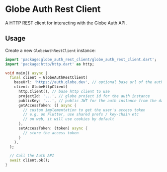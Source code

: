 # Globe Auth Rest Client

A HTTP REST client for interacting with the Globe Auth API.

## Usage

Create a new `GlobeAuthRestClient` instance:

```dart
import 'package:globe_auth_rest_client/globe_auth_rest_client.dart';
import 'package:http/http.dart' as http;

void main() async {
  final client = GlobeAuthRestClient(
    baseUrl: 'https://auth.globe.dev', // optional base url of the auth instance (e.g. change to localhost for testing)
    client: GlobeHttpClient(
      http.Client(), // base http client to use
      projectId: '...', // globe project id for the auth instance
      publicKey: '...', // public JWT for the auth instance from the dashboard
      getAccessToken: () async {
        // custom implementation to get the user's access token
        // e.g. on Flutter, use shared prefs / key-chain etc
        // on web, it will use cookies by default
      },
      setAccessToken: (token) async {
        // store the access token
      }
    ),
  );

  // Call the Auth API
  await client.ok();
}
```